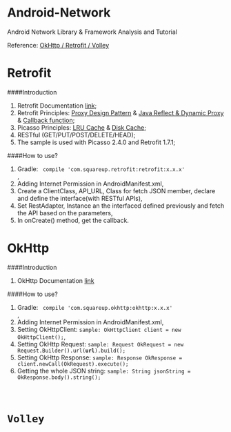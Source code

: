Android-Network
===============

Android Network Library &amp; Framework Analysis and Tutorial

Reference: [OkHttp / Retrofit / Volley](http://stackoverflow.com/questions/16902716/comparison-of-android-networking-libraries-okhttp-retrofit-volley)

Retrofit
====
####Introduction
1. Retrofit Documentation [link](http://square.github.io/retrofit/);
2. Retrofit Principles: [Proxy Design Pattern]() & [Java Reflect & Dynamic Proxy]() & [Callback function]();
3. Picasso Principles: [LRU Cache]() & [Disk Cache]();
3. RESTful (GET/PUT/POST/DELETE/HEAD);
4. The sample is used with Picasso 2.4.0 and Retrofit 1.7.1;

####How to use?
1. Gradle: <code> compile 'com.squareup.retrofit:retrofit:x.x.x' </code>,
2. Adding Internet Permission in AndroidManifest.xml,
3. Create a ClientClass, API_URL, Class for fetch JSON member, declare and define the interface(with RESTful APIs),
4. Set RestAdapter, Instance an the interfaced defined previously and fetch the API based on the parameters,
5. In onCreate() method, get the callback.

OkHttp
====
####Introduction
1. OkHttp Documentation [link](http://square.github.io/okhttp/)

####How to use?
1. Gradle: <code> compile 'com.squareup.okhttp:okhttp:x.x.x' </code>,
2. Adding Internet Permission in AndroidManifest.xml,
3. Setting OkHttpClient: <code>sample: OkHttpClient client = new OkHttpClient();</code>,
4. Setting OkHttp Request: <code>sample: Request OkRequest = new Request.Builder().url(**url**).build();</code>
5. Setting OkHttp Response: <code>sample: Response OkResponse = client.newCall(OkRequest).execute();</code>
6. Getting the whole JSON string: <code>sample: String jsonString = OkResponse.body().string();

Volley
====
